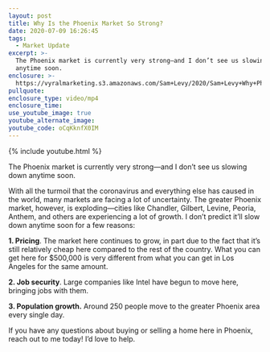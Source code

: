 ```yaml
---
layout: post
title: Why Is the Phoenix Market So Strong?
date: 2020-07-09 16:26:45
tags:
  - Market Update
excerpt: >-
  The Phoenix market is currently very strong—and I don’t see us slowing down
  anytime soon.
enclosure: >-
  https://vyralmarketing.s3.amazonaws.com/Sam+Levy/2020/Sam+Levy+Why+Phoenix+Is+a+Strong+Market+with+captions.mp4
pullquote:
enclosure_type: video/mp4
enclosure_time:
use_youtube_image: true
youtube_alternate_image:
youtube_code: oCqKknfX0IM
---
```


{% include youtube.html %}

The Phoenix market is currently very strong—and I don’t see us slowing down anytime soon.

With all the turmoil that the coronavirus and everything else has caused in the world, many markets are facing a lot of uncertainty. The greater Phoenix market, however, is exploding—cities like Chandler, Gilbert, Levine, Peoria, Anthem, and others are experiencing a lot of growth. I don’t predict it’ll slow down anytime soon for a few reasons:

**1\. Pricing**. The market here continues to grow, in part due to the fact that it’s still relatively cheap here compared to the rest of the country. What you can get here for $500,000 is very different from what you can get in Los Angeles for the same amount.

**2\. Job security**. Large companies like Intel have begun to move here, bringing jobs with them.

**3\. Population growth.** Around 250 people move to the greater Phoenix area every single day.

If you have any questions about buying or selling a home here in Phoenix, reach out to me today\! I’d love to help.